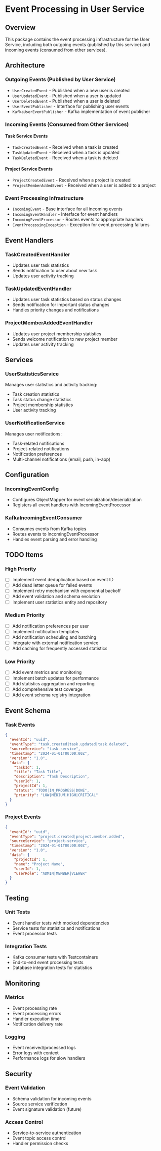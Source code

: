 # Event Processing in User Service

## Overview

This package contains the event processing infrastructure for the User Service, including both outgoing events (published by this service) and incoming events (consumed from other services).

## Architecture

### Outgoing Events (Published by User Service)
- `UserCreatedEvent` - Published when a new user is created
- `UserUpdatedEvent` - Published when a user is updated
- `UserDeletedEvent` - Published when a user is deleted
- `UserEventPublisher` - Interface for publishing user events
- `KafkaUserEventPublisher` - Kafka implementation of event publisher

### Incoming Events (Consumed from Other Services)

#### Task Service Events
- `TaskCreatedEvent` - Received when a task is created
- `TaskUpdatedEvent` - Received when a task is updated
- `TaskDeletedEvent` - Received when a task is deleted

#### Project Service Events
- `ProjectCreatedEvent` - Received when a project is created
- `ProjectMemberAddedEvent` - Received when a user is added to a project

### Event Processing Infrastructure
- `IncomingEvent` - Base interface for all incoming events
- `IncomingEventHandler` - Interface for event handlers
- `IncomingEventProcessor` - Routes events to appropriate handlers
- `EventProcessingException` - Exception for event processing failures

## Event Handlers

### TaskCreatedEventHandler
- Updates user task statistics
- Sends notification to user about new task
- Updates user activity tracking

### TaskUpdatedEventHandler
- Updates user task statistics based on status changes
- Sends notification for important status changes
- Handles priority changes and notifications

### ProjectMemberAddedEventHandler
- Updates user project membership statistics
- Sends welcome notification to new project member
- Updates user activity tracking

## Services

### UserStatisticsService
Manages user statistics and activity tracking:
- Task creation statistics
- Task status change statistics
- Project membership statistics
- User activity tracking

### UserNotificationService
Manages user notifications:
- Task-related notifications
- Project-related notifications
- Notification preferences
- Multi-channel notifications (email, push, in-app)

## Configuration

### IncomingEventConfig
- Configures ObjectMapper for event serialization/deserialization
- Registers all event handlers with IncomingEventProcessor

### KafkaIncomingEventConsumer
- Consumes events from Kafka topics
- Routes events to IncomingEventProcessor
- Handles event parsing and error handling

## TODO Items

### High Priority
- [ ] Implement event deduplication based on event ID
- [ ] Add dead letter queue for failed events
- [ ] Implement retry mechanism with exponential backoff
- [ ] Add event validation and schema evolution
- [ ] Implement user statistics entity and repository

### Medium Priority
- [ ] Add notification preferences per user
- [ ] Implement notification templates
- [ ] Add notification scheduling and batching
- [ ] Integrate with external notification service
- [ ] Add caching for frequently accessed statistics

### Low Priority
- [ ] Add event metrics and monitoring
- [ ] Implement batch updates for performance
- [ ] Add statistics aggregation and reporting
- [ ] Add comprehensive test coverage
- [ ] Add event schema registry integration

## Event Schema

### Task Events
```json
{
  "eventId": "uuid",
  "eventType": "task.created|task.updated|task.deleted",
  "sourceService": "task-service",
  "timestamp": "2024-01-01T00:00:00Z",
  "version": "1.0",
  "data": {
    "taskId": 1,
    "title": "Task Title",
    "description": "Task Description",
    "userId": 1,
    "projectId": 1,
    "status": "TODO|IN_PROGRESS|DONE",
    "priority": "LOW|MEDIUM|HIGH|CRITICAL"
  }
}
```

### Project Events
```json
{
  "eventId": "uuid",
  "eventType": "project.created|project.member.added",
  "sourceService": "project-service",
  "timestamp": "2024-01-01T00:00:00Z",
  "version": "1.0",
  "data": {
    "projectId": 1,
    "name": "Project Name",
    "userId": 1,
    "userRole": "ADMIN|MEMBER|VIEWER"
  }
}
```

## Testing

### Unit Tests
- Event handler tests with mocked dependencies
- Service tests for statistics and notifications
- Event processor tests

### Integration Tests
- Kafka consumer tests with Testcontainers
- End-to-end event processing tests
- Database integration tests for statistics

## Monitoring

### Metrics
- Event processing rate
- Event processing errors
- Handler execution time
- Notification delivery rate

### Logging
- Event received/processed logs
- Error logs with context
- Performance logs for slow handlers

## Security

### Event Validation
- Schema validation for incoming events
- Source service verification
- Event signature validation (future)

### Access Control
- Service-to-service authentication
- Event topic access control
- Handler permission checks
